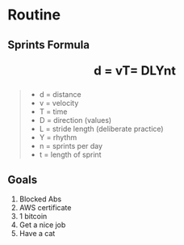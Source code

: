 # Routine

## Sprints Formula

<p style="text-align: center; font-size:x-large"><b>d = vT= DLYnt</b></p>

> - d = distance
> - v = velocity
> - T = time
> - D = direction (values)
> - L = stride length (deliberate practice)
> - Y = rhythm
> - n = sprints per day
> - t = length of sprint

## Goals

1. Blocked Abs
1. AWS certificate
1. 1 bitcoin
1. Get a nice job
1. Have a cat
